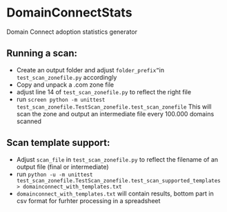 # DomainConnectStats
Domain Connect adoption statistics generator

## Running a scan:
- Create an output folder and adjust `folder_prefix”`in `test_scan_zonefile.py` accordingly
- Copy and unpack a .com zone file
- adjust line 14 of `test_scan_zonefile.py` to reflect the right file
- run `screen python -m unittest test_scan_zonefile.TestScan_zonefile.test_scan_zonefile`
This will scan the zone and output an intermediate file every 100.000 domains scanned
## Scan template support:
- Adjust `scan_file` in `test_scan_zonefile.py` to reflect the filename of an output file (final or intermediate)
- run `python -u -m unittest test_scan_zonefile.TestScan_zonefile.test_scan_supported_templates > domainconnect_with_templates.txt`
- `domainconnect_with_templates.txt` will contain results, bottom part in csv format for furhter processing in a spreadsheet
